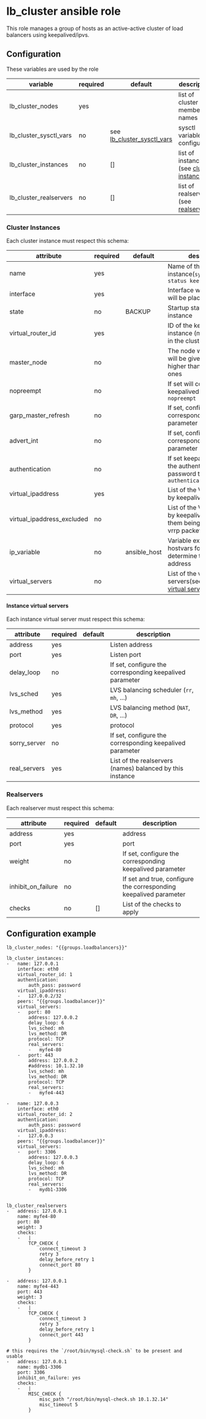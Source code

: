 # lb_cluster ansible role

This role manages a group of hosts as an active-active cluster of load
balancers using keepalived/ipvs.

## Configuration

These variables are used by the role

|variable|required|default|description|
|--------|--------|-------|-----------|
|lb_cluster_nodes|yes||list of cluster members names|
|lb_cluster_sysctl_vars|no|see [lb_cluster_sysctl_vars](/defaults/main.yml)|sysctl variables to configure|
|lb_cluster_instances|no|[]|list of instances (see [cluster instances](#cluster-instances))
|lb_cluster_realservers|no|[]|list of realservers (see [realservers](#realservers))

### Cluster Instances

Each cluster instance must respect this schema:

|attribute|required|default|description|
|---------|--------|-------|-----------|
|name     |yes     |       |Name of the keepalived instance(`systemctl status keepalived@<name>`|
|interface|yes     |       |Interface where the vip will be placed|
|state    |no      |BACKUP |Startup state of the instance|
|virtual_router_id|yes|    |ID of the keepalived instance (must be unique in the cluster)|
|master_node|no    |       |The node with this name will be given priority higher than the computed ones|
|nopreempt|no      |       |If set will configure the keepalived instance as `nopreempt`|
|garp_master_refresh|no|   |If set, configure the corresponding keepalived parameter|
|advert_int|no     |       |If set, configure the corresponding keepalived parameter|
|authentication|no |       |If set keepalived will set the authentication password to `authentication.auth_pass`|
|virtual_ipaddress|yes|    |List of the VIPs managed by keepalived|
|virtual_ipaddress_excluded|no||List of the VIPs managed by keepalived without them being present in the vrrp packets|
|ip_variable|no    |ansible_host|Variable extracted from hostvars for each node to determine the peer address|
|virtual_servers|no|       |List of the virtual servers(see [Instance virtual servers](#instance-virtual-servers)|

#### Instance virtual servers

Each instance virtual server must respect this schema:

|attribute|required|default|description|
|---------|--------|-------|-----------|
|address  |yes     |       |Listen address|
|port     |yes     |       |Listen port|
|delay_loop|no     |       |If set, configure the corresponding keepalived parameter|
|lvs_sched|yes     |       |LVS balancing scheduler (`rr`, `mh`, ...)|
|lvs_method|yes     |       |LVS balancing method (`NAT`, `DR`, ...)|
|protocol |yes     |       |protocol   |
|sorry_server|no   |       |If set, configure the corresponding keepalived parameter|
|real_servers|yes  |       |List of the realservers (names) balanced by this instance|

### Realservers

Each realserver must respect this schema:

|attribute|required|default|description|
|---------|--------|-------|-----------|
|address  |yes     |       |address    |
|port     |yes     |       |port       |
|weight   |no      |       |If set, configure the corresponding keepalived parameter|
|inhibit_on_failure|no|    |If set and true, configure the corresponding keepalived parameter|
|checks   |no      |[]     |List of the checks to apply|

## Configuration example

```
lb_cluster_nodes: "{{groups.loadbalancers}}"

lb_cluster_instances:
-   name: 127.0.0.1
    interface: eth0
    virtual_router_id: 1
    authentication:
        auth_pass: password
    virtual_ipaddress:
    -   127.0.0.2/32
    peers: "{{groups.loadbalancer}}"
    virtual_servers:
    -   port: 80
        address: 127.0.0.2
        delay_loop: 6
        lvs_sched: mh
        lvs_method: DR
        protocol: TCP
        real_servers:
        -   myfe4-80
    -   port: 443
        address: 127.0.0.2
        #address: 10.1.32.10
        lvs_sched: mh
        lvs_method: DR
        protocol: TCP
        real_servers:
        -   myfe4-443

-   name: 127.0.0.3
    interface: eth0
    virtual_router_id: 2
    authentication:
        auth_pass: password
    virtual_ipaddress:
    -   127.0.0.3
    peers: "{{groups.loadbalancer}}"
    virtual_servers:
    -   port: 3306
        address: 127.0.0.3
        delay_loop: 6
        lvs_sched: mh
        lvs_method: DR
        protocol: TCP
        real_servers:
        -   mydb1-3306


lb_cluster_realservers
-   address: 127.0.0.1
    name: myfe4-80
    port: 80
    weight: 3
    checks:
    -   |
        TCP_CHECK {
            connect_timeout 3
            retry 3
            delay_before_retry 1
            connect_port 80
        }

-   address: 127.0.0.1
    name: myfe4-443
    port: 443
    weight: 3
    checks:
    -   |
        TCP_CHECK {
            connect_timeout 3
            retry 3
            delay_before_retry 1
            connect_port 443
        }

# this requires the `/root/bin/mysql-check.sh` to be present and usable
-   address: 127.0.0.1
    name: mydb1-3306
    port: 3306
    inhibit_on_failure: yes
    checks:
    -   |
        MISC_CHECK {
            misc_path "/root/bin/mysql-check.sh 10.1.32.14"
            misc_timeout 5
        }

```
